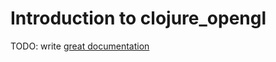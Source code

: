 # Introduction to clojure_opengl

TODO: write [great documentation](http://jacobian.org/writing/what-to-write/)
